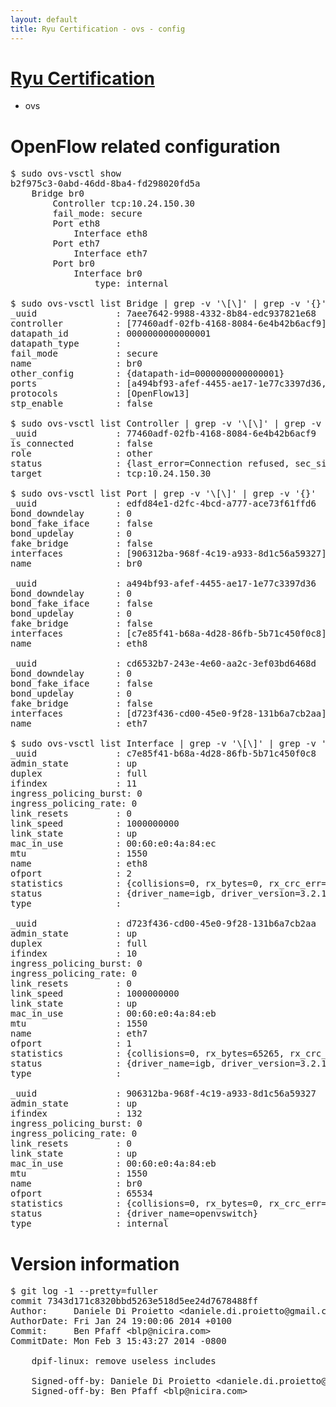 ```yaml
---
layout: default
title: Ryu Certification - ovs - config
---
```

# [Ryu Certification](http://osrg.github.io/ryu/certification.html)
* ovs 

# OpenFlow related configuration
<pre>
$ sudo ovs-vsctl show
b2f975c3-0abd-46dd-8ba4-fd298020fd5a
    Bridge br0
        Controller tcp:10.24.150.30
        fail_mode: secure
        Port eth8
            Interface eth8
        Port eth7
            Interface eth7
        Port br0
            Interface br0
                type: internal

$ sudo ovs-vsctl list Bridge | grep -v '\[\]' | grep -v '{}'
_uuid               : 7aee7642-9988-4332-8b84-edc937821e68
controller          : [77460adf-02fb-4168-8084-6e4b42b6acf9]
datapath_id         : 0000000000000001
datapath_type       : 
fail_mode           : secure
name                : br0
other_config        : {datapath-id=0000000000000001}
ports               : [a494bf93-afef-4455-ae17-1e77c3397d36, cd6532b7-243e-4e60-aa2c-3ef03bd6468d, edfd84e1-d2fc-4bcd-a777-ace73f61ffd6]
protocols           : [OpenFlow13]
stp_enable          : false

$ sudo ovs-vsctl list Controller | grep -v '\[\]' | grep -v '{}'
_uuid               : 77460adf-02fb-4168-8084-6e4b42b6acf9
is_connected        : false
role                : other
status              : {last_error=Connection refused, sec_since_connect=352, sec_since_disconnect=0, state=BACKOFF}
target              : tcp:10.24.150.30

$ sudo ovs-vsctl list Port | grep -v '\[\]' | grep -v '{}'
_uuid               : edfd84e1-d2fc-4bcd-a777-ace73f61ffd6
bond_downdelay      : 0
bond_fake_iface     : false
bond_updelay        : 0
fake_bridge         : false
interfaces          : [906312ba-968f-4c19-a933-8d1c56a59327]
name                : br0

_uuid               : a494bf93-afef-4455-ae17-1e77c3397d36
bond_downdelay      : 0
bond_fake_iface     : false
bond_updelay        : 0
fake_bridge         : false
interfaces          : [c7e85f41-b68a-4d28-86fb-5b71c450f0c8]
name                : eth8

_uuid               : cd6532b7-243e-4e60-aa2c-3ef03bd6468d
bond_downdelay      : 0
bond_fake_iface     : false
bond_updelay        : 0
fake_bridge         : false
interfaces          : [d723f436-cd00-45e0-9f28-131b6a7cb2aa]
name                : eth7

$ sudo ovs-vsctl list Interface | grep -v '\[\]' | grep -v '{}'
_uuid               : c7e85f41-b68a-4d28-86fb-5b71c450f0c8
admin_state         : up
duplex              : full
ifindex             : 11
ingress_policing_burst: 0
ingress_policing_rate: 0
link_resets         : 0
link_speed          : 1000000000
link_state          : up
mac_in_use          : 00:60:e0:4a:84:ec
mtu                 : 1550
name                : eth8
ofport              : 2
statistics          : {collisions=0, rx_bytes=0, rx_crc_err=0, rx_dropped=0, rx_errors=0, rx_frame_err=0, rx_over_err=0, rx_packets=0, tx_bytes=20536, tx_dropped=0, tx_errors=0, tx_packets=220}
status              : {driver_name=igb, driver_version=3.2.10-k, firmware_version=3.10-0}
type                : 

_uuid               : d723f436-cd00-45e0-9f28-131b6a7cb2aa
admin_state         : up
duplex              : full
ifindex             : 10
ingress_policing_burst: 0
ingress_policing_rate: 0
link_resets         : 0
link_speed          : 1000000000
link_state          : up
mac_in_use          : 00:60:e0:4a:84:eb
mtu                 : 1550
name                : eth7
ofport              : 1
statistics          : {collisions=0, rx_bytes=65265, rx_crc_err=0, rx_dropped=0, rx_errors=0, rx_frame_err=0, rx_over_err=0, rx_packets=660, tx_bytes=0, tx_dropped=0, tx_errors=0, tx_packets=0}
status              : {driver_name=igb, driver_version=3.2.10-k, firmware_version=3.10-0}
type                : 

_uuid               : 906312ba-968f-4c19-a933-8d1c56a59327
admin_state         : up
ifindex             : 132
ingress_policing_burst: 0
ingress_policing_rate: 0
link_resets         : 0
link_state          : up
mac_in_use          : 00:60:e0:4a:84:eb
mtu                 : 1550
name                : br0
ofport              : 65534
statistics          : {collisions=0, rx_bytes=0, rx_crc_err=0, rx_dropped=0, rx_errors=0, rx_frame_err=0, rx_over_err=0, rx_packets=0, tx_bytes=0, tx_dropped=0, tx_errors=0, tx_packets=0}
status              : {driver_name=openvswitch}
type                : internal
</pre>

# Version information
<pre>
$ git log -1 --pretty=fuller
commit 7343d171c8320bbd5263e518d5ee24d7678488ff
Author:     Daniele Di Proietto &lt;daniele.di.proietto@gmail.com&gt;
AuthorDate: Fri Jan 24 19:00:06 2014 +0100
Commit:     Ben Pfaff &lt;blp@nicira.com&gt;
CommitDate: Mon Feb 3 15:43:27 2014 -0800

    dpif-linux: remove useless includes
    
    Signed-off-by: Daniele Di Proietto &lt;daniele.di.proietto@gmail.com&gt;
    Signed-off-by: Ben Pfaff &lt;blp@nicira.com&gt;
</pre>
